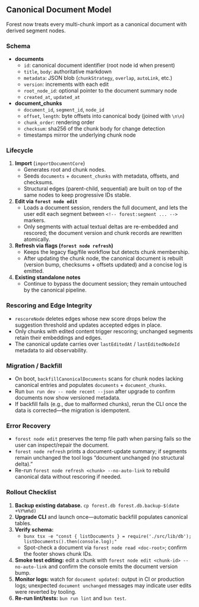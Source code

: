 ## Canonical Document Model

Forest now treats every multi-chunk import as a canonical document with derived segment nodes.

### Schema

- **documents**
  - `id`: canonical document identifier (root node id when present)
  - `title`, `body`: authoritative markdown
  - `metadata`: JSON blob (`chunkStrategy`, `overlap`, `autoLink`, etc.)
  - `version`: increments with each edit
  - `root_node_id`: optional pointer to the document summary node
  - `created_at`, `updated_at`
- **document_chunks**
  - `document_id`, `segment_id`, `node_id`
  - `offset`, `length`: byte offsets into canonical body (joined with `\n\n`)
  - `chunk_order`: rendering order
  - `checksum`: sha256 of the chunk body for change detection
  - timestamps mirror the underlying chunk node

### Lifecycle

1. **Import** (`importDocumentCore`)
   - Generates root and chunk nodes.
   - Seeds `documents` + `document_chunks` with metadata, offsets, and checksums.
   - Structural edges (parent-child, sequential) are built on top of the same nodes to keep progressive IDs stable.
2. **Edit via `forest node edit`**
   - Loads a document session, renders the full document, and lets the user edit each segment between `<!-- forest:segment ... -->` markers.
   - Only segments with actual textual deltas are re-embedded and rescored; the document version and chunk records are rewritten atomically.
3. **Refresh via flags (`forest node refresh`)**
   - Keeps the legacy flag/file workflow but detects chunk membership.
   - After updating the chunk node, the canonical document is rebuilt (version bump, checksums + offsets updated) and a concise log is emitted.
4. **Existing standalone notes**
   - Continue to bypass the document session; they remain untouched by the canonical pipeline.

### Rescoring and Edge Integrity

- `rescoreNode` deletes edges whose new score drops below the suggestion threshold and updates accepted edges in place.
- Only chunks with edited content trigger rescoring; unchanged segments retain their embeddings and edges.
- The canonical update carries over `lastEditedAt` / `lastEditedNodeId` metadata to aid observability.

### Migration / Backfill

- On boot, `backfillCanonicalDocuments` scans for chunk nodes lacking canonical entries and populates `documents` + `document_chunks`.
- Run `bun run dev -- node recent --json` after upgrade to confirm documents now show versioned metadata.
- If backfill fails (e.g., due to malformed chunks), rerun the CLI once the data is corrected—the migration is idempotent.

### Error Recovery

- `forest node edit` preserves the temp file path when parsing fails so the user can inspect/repair the document.
- `forest node refresh` prints a document-update summary; if segments remain unchanged the tool logs “document unchanged (no structural delta).”
- Re-run `forest node refresh <chunk> --no-auto-link` to rebuild canonical data without rescoring if needed.

### Rollout Checklist

1. **Backup existing database.** `cp forest.db forest.db.backup-$(date +%Y%m%d)`
2. **Upgrade CLI** and launch once—automatic backfill populates canonical tables.
3. **Verify schema:**
   - `bunx tsx -e "const { listDocuments } = require('./src/lib/db'); listDocuments().then(console.log);"`
   - Spot-check a document via `forest node read <doc-root>`; confirm the footer shows chunk IDs.
4. **Smoke test editing:** edit a chunk with `forest node edit <chunk-id> --no-auto-link` and confirm the console emits the document version bump.
5. **Monitor logs:** watch for `document updated:` output in CI or production logs; unexpected `document unchanged` messages may indicate user edits were reverted by tooling.
6. **Re-run lint/tests:** `bun run lint` and `bun test`.
